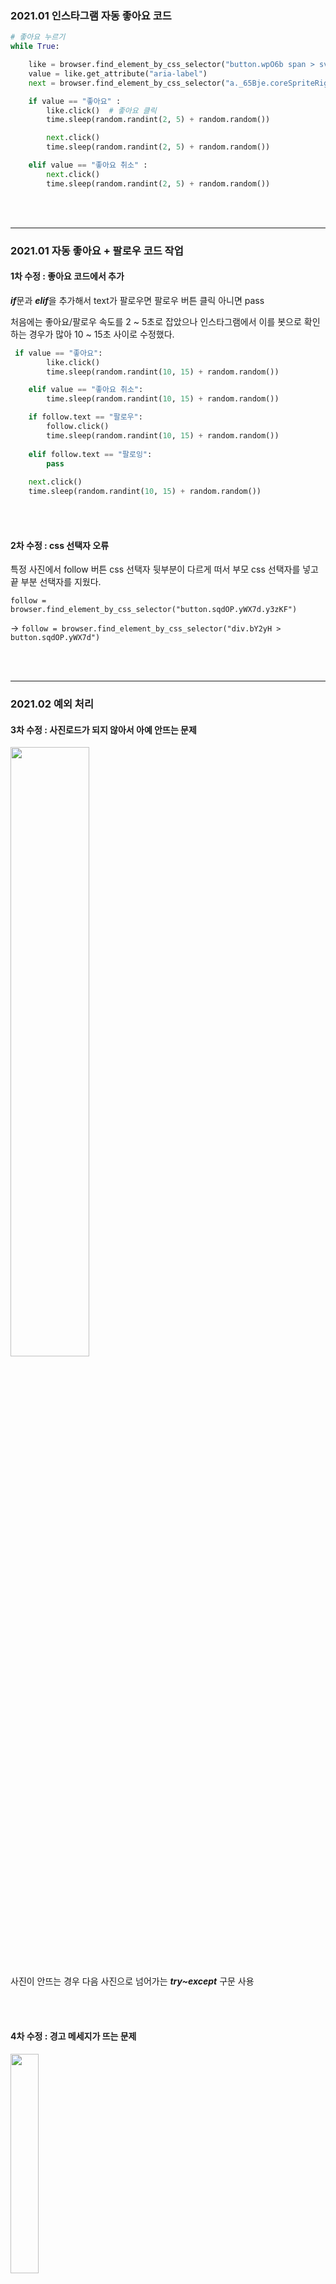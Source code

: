 ### 2021.01 인스타그램 자동 좋아요 코드
```python
# 좋아요 누르기
while True:

    like = browser.find_element_by_css_selector("button.wpO6b span > svg._8-yf5")
    value = like.get_attribute("aria-label")
    next = browser.find_element_by_css_selector("a._65Bje.coreSpriteRightPaginationArrow")

    if value == "좋아요" :
        like.click()  # 좋아요 클릭
        time.sleep(random.randint(2, 5) + random.random())

        next.click()
        time.sleep(random.randint(2, 5) + random.random())

    elif value == "좋아요 취소" :
        next.click()
        time.sleep(random.randint(2, 5) + random.random())
```

<br>
</br>

---

### 2021.01 자동 좋아요 + 팔로우 코드 작업

#### 1차 수정 : 좋아요 코드에서 추가
***if***문과 ***elif***을 추가해서 text가 팔로우면 팔로우 버튼 클릭 아니면 pass

처음에는 좋아요/팔로우 속도를 2 ~ 5초로 잡았으나 인스타그램에서 이를 봇으로 확인하는 경우가 많아
10 ~ 15초 사이로 수정했다.

```python
 if value == "좋아요":
        like.click()
        time.sleep(random.randint(10, 15) + random.random())

    elif value == "좋아요 취소":
        time.sleep(random.randint(10, 15) + random.random())

    if follow.text == "팔로우":
        follow.click()
        time.sleep(random.randint(10, 15) + random.random())
        
    elif follow.text == "팔로잉":
        pass
        
    next.click()
    time.sleep(random.randint(10, 15) + random.random())
```

<br>
</br>

#### 2차 수정 : css 선택자 오류
특정 사진에서 follow 버튼 css 선택자 뒷부분이 다르게 떠서 부모 css 선택자를 넣고 끝 부분 선택자를 지웠다.

`follow = browser.find_element_by_css_selector("button.sqdOP.yWX7d.y3zKF")`   
                        
→ `follow = browser.find_element_by_css_selector("div.bY2yH > button.sqdOP.yWX7d")`   


<br>
</br>

---

### 2021.02 예외 처리
#### 3차 수정 : 사진로드가 되지 않아서 아예 안뜨는 문제
<img src = https://user-images.githubusercontent.com/74857364/150069545-a6ba45d2-b936-4338-808a-56cdfb78c272.png width="50%">


사진이 안뜨는 경우 다음 사진으로 넘어가는 ***try~except*** 구문 사용

<br>
</br>


#### 4차 수정 : 경고 메세지가 뜨는 문제
<img src = https://user-images.githubusercontent.com/74857364/150069616-09454168-7f14-4eb5-b0a5-dccc9219a85b.png width="30%">

3차 수정 코드에서 작성한 ***try~except*** 구문의 ***except***에 ***try~except*** 구문을 추가

```python
try:
except:
    try: # 사진로드가 되지 않아서 에러가 생기는 경우 다음 사진 클릭
    except: #instagran에서 보내는 메세지가 뜨는 경우
```

<br>
</br>


#### 5차 수정 : 제자리에서 맴도는 문제
자동 좋아요 + 팔로우 반복을 `while True`로 계속 해오다가 `for d in range(80):` 으로 변경해서 사용
```python
for d in range(80):
    # 생략
    
    if value == "좋아요":
        like.click()
        time.sleep(random.randint(10, 15) + random.random())

    elif value == "좋아요 취소":
        time.sleep(random.randint(10, 15) + random.random())

    # 생략
```

<br>

경고메세지가 뜨고 취소를 누른 후 다시 팔로우를 시도하는데 다시 경고메세지가 뜨는 경우 제자리에서 계속 맴돌게 된다.

<img src = https://user-images.githubusercontent.com/74857364/104103799-6e840180-52e7-11eb-9bae-8931c70e44f1.gif width="50%">

<br>

→ 마지막으로 팔로우와 좋아요를 했던 부분부터 시작하기 위해 경고 창이 뜨는 사진의 링크를 메모장에 저장한 후,            
`link = browser.current_url`                       

                          
저장했던 링크를 통해 마지막으로 좋아요 & 팔로우 한 부분부터 시작하게 하는 코드 작성       
```python
if browser.current_url == 메모장에 저장한 파일 변수:  
    time.sleep(4)
    break
```    

<br>
</br>

---

### 2021.03 언팔관리 프로그램 작업 및 예외 처리
#### 1차 수정
크롤링 한 db를 엑셀에 저장 

```python
# 엑셀 파일 생성
if not os.path.exists("./인스타_크롤링.xlsx"):
    openpyxl.Workbook().save("./인스타_크롤링.xlsx")

book = openpyxl.load_workbook("./인스타_크롤링.xlsx")

if "Sheet" in book.sheetnames:
    book.remove(book["Sheet"])
sheet = book.create_sheet()
now = datetime.datetime.now()
sheet.title = "{}년 {}월 {}일 {}시 {}분 {}초".format(now.year, now.month, now.day, now.hour, now.minute, now.second)
sheet.column_dimensions["B"].width = 40
sheet.column_dimensions["c"].width = 40
```

<br>

단점 : 엑셀에 저장 후 직접 중복 아닌 것 들을 찾아서 언팔을 관리

<br>
</br>

#### 2차 수정 (메모장 저장)
```python
f = open("file.txt", "w") # 팔로워 아이디 저장
ff = open("file1.txt", "w") # 팔로잉 아이디 저장
```
<br>

+) 저장된 메모장을 불러와서 언팔하는 코드를 따로 작성

```python
if __name__ == '__main__':
    # file 불러오기
    NewList = fileopen('file.txt')

    # file1 불러오기
    NewList1 = fileopen('file1.txt')

    # file1(팔로잉)에는 포함되고 file(팔로워)에는 포함되지 않은 아이디 출력  
    note = list(set(NewList1) - set(NewList))
    print(note)
    
    
    # 개수
    c=len(note)
    print(c , "개")
```

<br>

❓ 굳이 메모장에 저장해서 사용을 해야할까? 에 관한 고민

<br>
</br>

#### 3차 수정 (메모장 활용 x)
- 메모장을 활용하지 않고 프로그램 자체 내에서 저장, 중복을 제거하고 남은 아이디를 바로 언팔하는 하나의 프로그램으로 만듦
```python
a = []
b = []
```
<br>

##### +) 예외처리
- 로봇이 아니다 라는 타일을 클릭하는 메세지가 뜨는 경우가 발생 → 브라우저 창 그대로 띄움
- 크롤링이 잘 되지 못했을 경우 방지 → 팔로워와 팔로잉 수 출력 후 진행 여부 묻기       
           
+) 기존에 팔로우 및 팔로잉 취소 10 ~ 15초로 진행하였으나 15초까지 기다리지 않아도 실행이 잘 되어서 천천히 시간을 줄여가고 있다.            
```python
print("팔로워 수 :", len(b))
print("팔로잉 수 :", len(a))

aset = set(a) # 3번째
bset = set(b) # 2번째
note = aset-bset # 중복제거
print(note)

print()
print("팔로잉을 취소할 아이디의 개수는 " + str(len(note)) + "개 입니다.")
print()
time.sleep(random.randint(10, 12) + random.random())

ask= input("프로그램을 실행시키겠습니까? : ").lower()

if ask == 'y':
    for i in note:
    # 이하 생략
```

